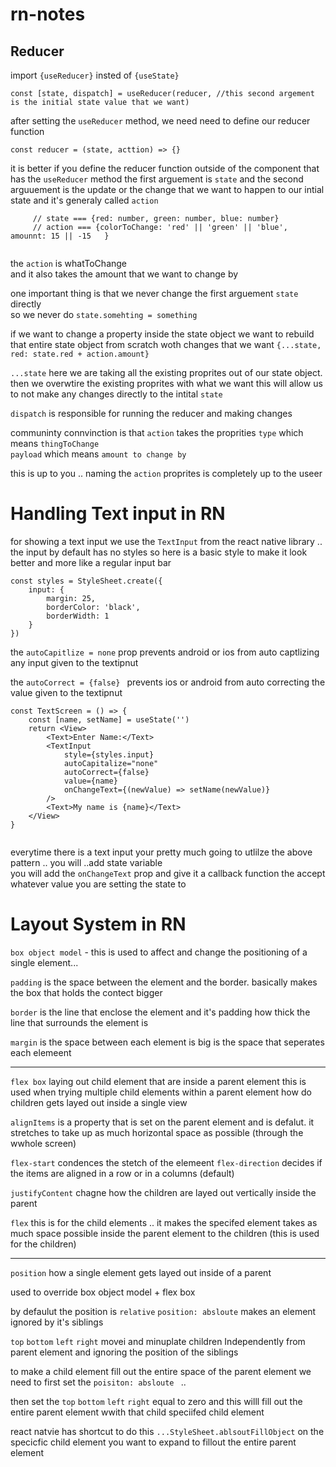# rn-notes

## Reducer 

import ```{useReducer}``` insted of ```{useState}```

```const [state, dispatch] = useReducer(reducer, //this second argement is the initial state value that we want) ``` 

after setting the ```useReducer``` method, we need need to define our reducer function 

```const reducer = (state, acttion) => {} ```

it is better if you define the reducer function outside of the component that has the ```useReducer``` method 
the first arguement is ```state``` and the second arguuement is the update or the change that  we want to happen to our intial state
and it's generaly called ```action```  

``` 
     // state === {red: number, green: number, blue: number}
     // action === {colorToChange: 'red' || 'green' || 'blue', amounnt: 15 || -15   }


```

the ```action``` is whatToChange  
and it also takes the amount that we want to change by

one important thing is that we never change the first arguement ```state``` directly   
so we never do 
``` state.somehting = something ```

if we want to change a property inside the state object
we want to rebuild that entire state object from scratch woth changes that we want 
```{...state, red: state.red + action.amount}```
 
```...state``` here we are taking all the existing proprites out of our state object.
then we overwtire the existing proprites with what we want 
this will allow us to not make any changes directly to the intital ```state```  


```dispatch``` is responsible for running the reducer and making changes 


communinty connvinction is that ```action```  takes the proprities 
```type``` which means ```thingToChange```  
```payload``` which means  ```amount to change by``` 

this is up to you .. naming the ```action``` proprites is completely up to the useer 

# Handling Text input in RN

for showing a text input we use the ```TextInput``` from the react native library ..
the input by default has no styles so here is a basic style to make it look better and more like a regular input bar 
```
const styles = StyleSheet.create({
    input: {
        margin: 25,
        borderColor: 'black',
        borderWidth: 1
    }
}) 
```

the ```autoCapitlize = none``` prop prevents android or ios from auto captlizing any input given to the textipnut 

the ```autoCorrect = {false} ``` prevents ios or android from auto correcting the value given to the textipnut

```
const TextScreen = () => {
    const [name, setName] = useState('')
    return <View>
        <Text>Enter Name:</Text>
        <TextInput 
            style={styles.input}
            autoCapitalize="none" 
            autoCorrect={false}
            value={name}
            onChangeText={(newValue) => setName(newValue)}
        />
        <Text>My name is {name}</Text>
    </View>
} 
 
```

everytime there is a text input your pretty much going to utlilze the above pattern ..
you will ..add state variable  
you will add the ```onChangeText``` prop and give it a callback function the accept whatever value you are setting the state to   


# Layout System in RN

```box object model``` - this is used to affect and change the positioning of a single element...

```padding``` is the space between the element and the border.
basically makes the box that holds the contect bigger
 
```border``` is the line that enclose the element and it's padding 
how thick the line that surrounds the element is  

```margin``` is the space between each element 
is big is the space that seperates each elemeent 

______________________________________________

```flex box``` laying out child element that are inside a parent element 
this is used when trying multiple child elements within a parent element 
how do children gets layed out inside a single view

```alignItems``` is a property that is set on the parent element and is defalut.
it stretches to take up as much horizontal space as possible (through the wwhole screen)   

```flex-start``` condences the stetch of the elemeent
```flex-direction```  decides if the items are aligned in a row or in a columns (default)

```justifyContent``` chagne how the children are layed out vertically inside the parent 

```flex``` this is for the child elements .. it makes the specifed element takes as much space possible inside the parent element to the children (this is used for the children)

___________________________________________________

```position``` how a single element gets layed out inside of a parent 

used to override box object model + flex box 

by defaulut the position is ```relative``` 
```position: absloute``` makes an element ignored by it's siblings   

```top``` ```bottom``` ```left``` ```right``` movei and minuplate children Independently from parent element  and ignoring the position of the siblings  

to make a child element fill out the entire space of the parent element we need to first set the ```poisiton: absloute ``` .. 

then set the  ```top``` ```bottom``` ```left``` ```right``` equal to zero and this willl fill out the entire parent element wwith that child speciifed child element 

react natvie has shortcut to do this 
```...StyleSheet.ablsoutFillObject``` on the specicfic child  element you want to expand to fillout the entire parent element 

 
